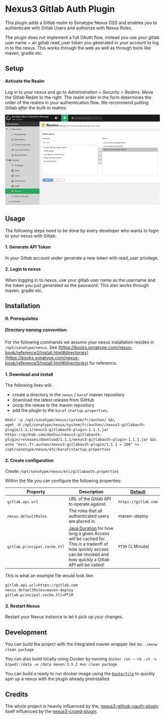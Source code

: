 # Nexus3 Gitlab Auth Plugin
This plugin adds a Gitlab realm to Sonatype Nexus OSS and enables you to authenticate with Gitlab Users and authorize with Nexus Roles.

The plugin does not implement a full OAuth flow, instead you use your gitlab user name + an gitlab read_user token you generated in your account to log in to the nexus.
This works through the web as well as through tools like maven, gradle etc.

## Setup

#### Activate the Realm
Log in to your nexus and go to _Administration > Security > Realms_. Move the Gitlab Realm to the right. The realm order in the form determines the order of the realms in your authentication flow. 
We recommend putting Gitlab _after_ the built-in realms:

![nexus3-gitlab-auth](images/nexus3-gitlab-auth.png)

## Usage

The following steps need to be done by every developer who wants to login to your nexus with Gitlab.
#### 1. Generate API Token

In your Gitlab account under generate a new token with read_user privilege. 

#### 2. Login to nexus

When logging in to nexus, use your gitlab user name as the username and the token you just generated as the password.
This also works through maven, gradle etc.

## Installation

#### 0. Prerequisites

##### Directory naming convention:
For the following commands we assume your nexus installation resides in `/opt/sonatype/nexus`. See [https://books.sonatype.com/nexus-book/reference3/install.html#directories](https://books.sonatype.com/nexus-book/reference3/install.html#directories) for reference.

#### 1. Download and install

The following lines will:
- create a directory in the `nexus` / `karaf` maven repository
- download the latest release from GitHub
- unzip the releae to the maven repository
- add the plugin to the `karaf` `startup.properties`.
```shell
mkdir -p /opt/sonatype/nexus/system/fr/auchan/ &&\
wget -O /opt/sonatype/nexus/system/fr/auchan//nexus3-gitlabauth-plugin/1.1.1/nexus3-gitlabauth-plugin-1.1.1.jar https://github.com/donhui/nexus3-gitlabauth-plugin/releases/download/1.1.1/nexus3-gitlabauth-plugin-1.1.1.jar &&\
echo "mvn\:fr.auchan/nexus3-gitlabauth-plugin/1.1.1 = 200" >> /opt/sonatype/nexus/etc/karaf/startup.properties
```

#### 2. Create configuration
Create `/opt/sonatype/nexus/etc/gitlabauth.properties`

Within the file you can configure the following properties:

|Property        |Description                              |[Default](https://github.com/larscheid-schmitzhermes/nexus3-gitlabauth-plugin/blob/master/src/main/java/fr/auchan/nexus3/github/oauth/plugin/configuration/GithubOauthConfiguration.java)|
|---             |---                                      |---    |
|`gitlab.api.url`|URL of the Gitlab API to operate against.|`https://gitlab.com`|
|`nexus.defaultRoles`|The roles that all authenticated users are placed in.|maven-deploy|
|`gitlab.principal.cache.ttl`|[Java Duration](https://docs.oracle.com/javase/8/docs/api/java/time/Duration.html#parse-java.lang.CharSequence-) for how long a given Access will be cached for. This is a tradeoff of how quickly access can be revoked and how quickly a Gitlab API will be called!|`PT1M` (1 Minute)|----|

This is what an example file would look like:
```properties
gitlab.api.url=https://gitlab.com
nexus.defaultRoles=maven-deploy
gitlab.principal.cache.ttl=PT1M
```

#### 3. Restart Nexus
Restart your Nexus instance to let it pick up your changes.

## Development
You can build the project with the integrated maven wrapper like so: `./mvnw clean package`

You can also build locally using Docker by running `docker run --rm -it -v $(pwd):/data -w /data maven:3.5.2 mvn clean package`

You can build a ready to run docker image using the [`Dockerfile`](Dockerfile) to quickly spin up a nexus with the plugin already preinstalled.

## Credits

The whole project is heavily influenced by the, [nexus3-github-oauth-plugin](https://github.com/larscheid-schmitzhermes/nexus3-github-oauth-plugin) itself influenced by the [nexus3-crowd-plugin](https://github.com/pingunaut/nexus3-crowd-plugin).